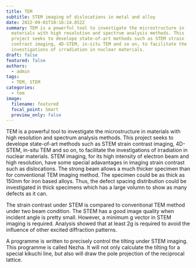 ```yaml
---
title: TEM
subtitle: STEM imaging of dislocations in metal and alloy
date: 2022-09-01T10:16:14.852Z
summary: TEM is a powerful tool to investigate the microstructure in 
  materials with high resolution and spectrum analysis methods. This 
  project seeks to develope state-of-art methods such as STEM strain 
  contrast imaging, 4D-STEM, in-situ TEM and so on, to facilitate the   
  investigations of irradiation in nuclear materials.
draft: false
featured: false
authors:
  - admin
tags:
  - TEM, STEM
categories:
  - tem
image:
  filename: featured
  focal_point: Smart
  preview_only: false
---
```

TEM is a powerful tool to investigate the microstructure in materials with high resolution and spectrum analysis methods. This project seeks to develope state-of-art methods such as STEM strain contrast imaging, 4D-STEM, in-situ TEM and so on, to facilitate the investigations of irradiation in nuclear materials.
STEM imaging, for its high intensity of electron beam and high resolution, have some special adavantages in imaging strain contrast such as dislocations. The strong beam allows a much thicker specimen than for conventional TEM imaging method. The specimen could be as thick as 150nm for iron based alloys. Thus, the defect spacing distribution could be investigated in thick specimens which has a large volumn to show as many defects as it can.

The strain contrast under STEM is compared to conventional TEM method under two beam condition. The STEM has a good image quality when incident angle is pretty small. However, a minimum g vector in STEM imaging is required. Analysis showed that at least 2g is required to avoid the influence of other excited diffraction patterns.

A programme is written to precisely control the tilting under STEM imaging. This programme is called Nezha. It will not only calculate the tilting for a special kikuchi line, but also will draw the pole projection of the reciprocal lattice.
